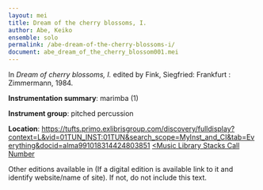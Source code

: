 ```yaml
---
layout: mei
title: Dream of the cherry blossoms, I.
author: Abe, Keiko
ensemble: solo
permalink: /abe-dream-of-the-cherry-blossoms-i/
document: abe_dream_of_the_cherry_blossom001.mei
---
```


In *Dream of cherry blossoms, I.* edited by Fink, Siegfried: Frankfurt : Zimmermann, 1984.

**Instrumentation summary**: marimba (1)

**Instrument group**: pitched percussion

**Location**: https://tufts.primo.exlibrisgroup.com/discovery/fulldisplay?context=L&vid=01TUN_INST:01TUN&search_scope=MyInst_and_CI&tab=Everything&docid=alma991018314424803851 <a href="Primo Link" target="_blank"><Music Library Stacks Call Number</a>

Other editions available in <a href="external link" target="_blank"></a> (If a digital edition is available link to it and identify website/name of site). If not, do not include this text.
